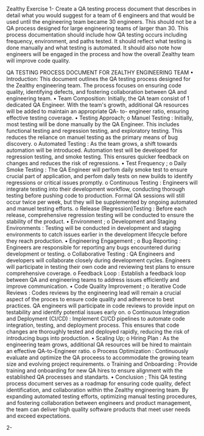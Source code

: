 Zealthy Exercise
1- Create a QA testing process document that describes in detail what you would suggest for a team of 6 engineers and that would be used until the engineering team became 30 engineers. This should not be a QA process designed for large engineering teams of larger than 30. This process documentation should include how QA testing occurs including frequency, environment, and paths tested. It should reflect what testing is done manually and what testing is automated. It should also note how engineers will be engaged in the process and how the overall Zealthy team will improve code quality.

QA TESTING PROCESS DOCUMENT FOR ZEALTHY ENGINEERING TEAM 
•	Introduction: This document outlines the QA testing process designed for the Zealthy engineering team. The process focuses on ensuring code quality, identifying defects, and fostering collaboration between QA and engineering team. 
•	Team Composition: Initially, the QA team consist of 1 dedicated QA Engineer. With the team's growth, additional QA resources will be added to maintain an appropriate QA- to- engineer ratio, ensuring effective testing coverage.
•	Testing Approach; 
o	Manuel Testing : Initially, most testing will be done manually by the QA Engineer. This includes functional testing and regression testing, and exploratory testing. This reduces the reliance on manuel testing as the primary means of bug discovery. 
o	Automated Testing : As the team grows, a shift towards automation will be introduced. Automation test will be developed for regression testing, and smoke testing. This ensures quicker feedback on changes and reduces the risk of regressions.
•	Test Frequency ;
o	Daily Smoke Testing : The QA Engineer will perfom daily smoke test to ensure crucial part of application, and perfom daily tests on new builds to identify regressions or critical issues promptly.
o	Continuous Testing : Engineers will integrate testing into their development workflow, conducting thorough testing before pushing code to production. Formal QA sessions will still occur twice per week, but they will be supplemented by ongoing automated and manuel testing efforts.
o	Release (Regression)Testing : Before each release, comprehensive regression testing will be conducted to ensure the stability of the product.
•	Environment ; 
o	Development and Staging Environments : Testing will be conducted in development and staging environments to catch issues earlier in the development lifecycle before they reach production.
•	Engineering Engagement ;
o	Bug Reporting : Engineers are responsible for reporting any bugs encountered during development or testing.
o	Collaborative Testing : QA Engineers and developers will collaborate closely during development cycles. Engineers will participate in testing their own code and reviewing test plans to ensure comprehensive coverage.
o	Feedback Loop : Establish a feedback loop between QA and engineering teams to address issues efficiently and improve communication. 
•	Code Quality Improvement ;
o	Iterative Code Reviews : Codes reviews by the engineering lead will remain a crucial aspect of the proces to ensure code quality and adherence to best practices. QA engineers will participate in code reviews to provide input on testability and identify potential issues early on.
o	Continuous Integration and Deployment (CI/CD) : Implement CI/CD pipelines to automate code integration, testing, and deployment process. This ensures that code changes are thoroughly tested and deployed rapidly, reducing the risk of introducing bugs into production.
•	Scaling Up; 
o	Hiring Plan : As the engineering team grows, additional QA resources will be hired to maintain an effective QA-to-Engineer ratio.
o	Process Optimization : Continuously evaluate and optimize the QA proceess to accommodate the growing team size and evolving project requirements.
o	Training and Onboarding : Provide training and onboarding for new QA hires to ensure alignment with the established QA processes and standarts.
•	Conclusion ; This QA testing process document serves as a roadmap for ensuring code quality, defect identification, and collaboration within tthe Zealthy engineering team. By expanding automated testing efforts, optimizing manual testing procedures, and fostering collaboration between engineers and product management, the team can deliver high quality software products that meet user needs and exceed expectations. 

2-
